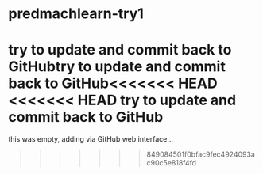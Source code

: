 predmachlearn-try1
==================
try to update and commit back to GitHubtry to update and commit back to GitHub<<<<<<< HEAD
<<<<<<< HEAD
try to update and commit back to GitHub
=======
this was empty, adding via GitHub web interface...
>>>>>>> 849084501f0bfac9fec4924093ac90c5e818f4fd
